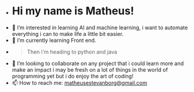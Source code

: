 - # Hi my name is Matheus!
- 👀 I’m interested in learning AI and machine learning, i want to automate everything i can to make life a little bit easier.
- 🌱 I’m currently learning Front end.
- > Then i'm heading to python and java
- 💞️ I’m looking to collaborate on any project that i could learn more and make an impact i may be fresh on a lot of things in the world of programming yet but i do enjoy the art of coding!
- 📫 How to reach me: matheusestevanborg@gmail.com

<!---
matheusborgmann/matheusborgmann is a ✨ special ✨ repository because its `README.md` (this file) appears on your GitHub profile.
You can click the Preview link to take a look at your changes.
--->

